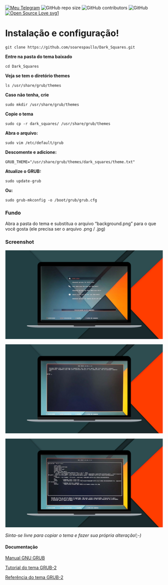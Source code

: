 [![Meu Telegram](https://img.shields.io/badge/Meu-Telegram-red)](https://t.me/k4k4rot0)
![GitHub repo size](https://img.shields.io/github/repo-size/k4k4rot0/Dark_Squares?label=Tamanho)
![GitHub contributors](https://img.shields.io/github/contributors/k4k4rot0/login?color=yellow&label=contribuidores)
![GitHub](https://img.shields.io/github/license/k4k4rot0/Dark_Squares?label=Licença)
[![Open Source Love svg1](https://badges.frapsoft.com/os/v1/open-source.svg?v=103)](https://github.com/ellerbrock/open-source-badges/)

# Instalação e configuração! 

```
git clone https://github.com/soarespaullo/Dark_Squares.git
```

**Entre na pasta do tema baixado**

```
cd Dark_Squares
```
**Veja se tem o diretório themes** 

```
ls /usr/share/grub/themes
```

**Caso não tenha, crie**

```
sudo mkdir /usr/share/grub/themes
```

**Copie o tema**

```
sudo cp -r dark_squares/ /usr/share/grub/themes
```

**Abra o arquivo:** 

```
sudo vim /etc/default/grub 
```

**Descomente e adicione:** 

```
GRUB_THEME="/usr/share/grub/themes/dark_squares/theme.txt"
```

**Atualize o GRUB:** 

```
sudo update-grub
```

**Ou:** 

```
sudo grub-mkconfig -o /boot/grub/grub.cfg
```

### Fundo 

Abra a pasta do tema e substitua o arquivo “background.png” para o que você gosta (ele precisa ser o arquivo .png / .jpg) 


### Screenshot 

![screenshot](/imagens/logo-01.png)

![screenshot](/imagens/logo-02.png)

![screenshot](/imagens/logo-03.png)

_Sinta-se livre para copiar o tema e fazer sua própria alteração!;-)_

#### Documentação

[Manual GNU GRUB](https://www.gnu.org/software/grub/manual/grub/grub.html#Boot-Menu)

[Tutorial do tema GRUB-2](http://wiki.rosalab.ru/en/index.php/Grub2_theme_tutorial)

[Referência do tema GRUB-2](http://wiki.rosalab.ru/en/index.php/Grub2_theme_/_reference)
